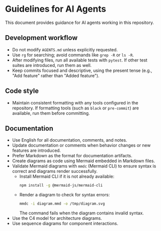 # Guidelines for AI Agents

This document provides guidance for AI agents working in this repository.

## Development workflow
- Do not modify `AGENTS.md` unless explicitly requested.
- Use `rg` for searching; avoid commands like `grep -R` or `ls -R`.
- After modifying files, run all available tests with `pytest`. If other test suites are introduced, run them as well.
- Keep commits focused and descriptive, using the present tense (e.g., "Add feature" rather than "Added feature").

## Code style
- Maintain consistent formatting with any tools configured in the repository. If formatting tools (such as `black` or `pre-commit`) are available, run them before committing.
## Documentation
- Use English for all documentation, comments, and notes.
- Update documentation or comments when behavior changes or new features are introduced.
- Prefer Markdown as the format for documentation artifacts.
- Create diagrams as code using Mermaid embedded in Markdown files.
- Validate Mermaid diagrams with `mmdc` (Mermaid CLI) to ensure syntax is correct and diagrams render successfully.
  - Install Mermaid CLI if it is not already available:
    ```bash
    npm install -g @mermaid-js/mermaid-cli
    ```
  - Render a diagram to check for syntax errors:
    ```bash
    mmdc -i diagram.mmd -o /tmp/diagram.svg
    ```
    The command fails when the diagram contains invalid syntax.
- Use the C4 model for architecture diagrams.
- Use sequence diagrams for component interactions.

